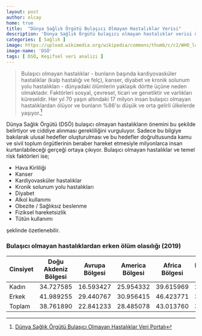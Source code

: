 ```yaml
---
layout: post
author: olcay
home: true
title:  "Dünya Sağlık Örgütü Bulaşıcı Olmayan Hastalıklar Verisi"
description: 'Dünya Sağlık Örgütü bulaşıcı olmayan hastalıklar verisi üzerinde yapılmış keşifsel veri analiz çalışması.'
categories: [ Sağlık ]
image: https://upload.wikimedia.org/wikipedia/commons/thumb/c/c2/WHO_logo.svg/312px-WHO_logo.svg.png
image-name: 'DSÖ'
tags: [ DSÖ, Keşifsel veri analizi ]
---
```


> Bulaşıcı olmayan hastalıklar - bunların başında kardiyovasküler hastalıklar (kalp hastalığı ve felç), kanser, diyabet ve kronik solunum yolu hastalıkları - dünyadaki ölümlerin yaklaşık dörtte üçüne neden olmaktadır. Faktörleri sosyal, çevresel, ticari ve genetiktir ve varlıkları küreseldir. Her yıl 70 yaşın altındaki 17 milyon insan bulaşıcı olmayan hastalıklardan ölüyor ve bunların %86'sı düşük ve orta gelirli ülkelerde yaşıyor.[^1]

Dünya Sağlık Örgütü (DSÖ) bulaşıcı olmayan hastalıkların önemini bu şekilde belirtiyor ve ciddiye alınması gerekliliğini vurguluyor. Sadece bu bilgiye bakılarak ulusal hedefler oluşturulması ve bu hedefler doğrultusunda kamu ve sivil toplum örgütlerinin beraber hareket etmesiyle milyonlarca insan kurtarılabileceği gerçeği ortaya çıkıyor. Bulaşıcı olmayan hastalıklar ve temel risk faktörleri ise; 

* Hava Kirliliği
* Kanser
* Kardiyovasküler hastalıklar 
* Kronik solunum yolu hastalıkları 
* Diyabet
* Alkol kullanımı
* Obezite / Sağlıksız beslenme
* Fiziksel hareketsizlik
* Tütün kullanımı
  
şeklinde özetlenebilir.

### Bulaşıcı olmayan hastalıklardan erken ölüm olasılığı (2019)

| Cinsiyet |    Doğu Akdeniz Bölgesi   | Avrupa Bölgesi | America Bölgesi | Africa Bölgesi | Batı Pasifik Bölgesi | Güneydoğu Asya Bölgesi |
| ----------- | ----------- | ----------- | ----------- | ----------- |----------- | ----------- |
| Kadın      | 34.727585      | 16.593427       | 25.954332   | 39.615969        | 28.181970   | 33.149739        |
| Erkek      | 41.989255   | 29.440767        | 30.956415   | 46.423771        | 36.319150   | 43.054886        |
| Toplam      | 38.761890      | 22.841233       | 28.485078   | 43.013760        | 32.321421   | 38.332064        |





[^1]: [Dünya Sağlık Örgütü Bulaşıcı Olmayan Hastalıklar Veri Portalı](https://ncdportal.org/)
